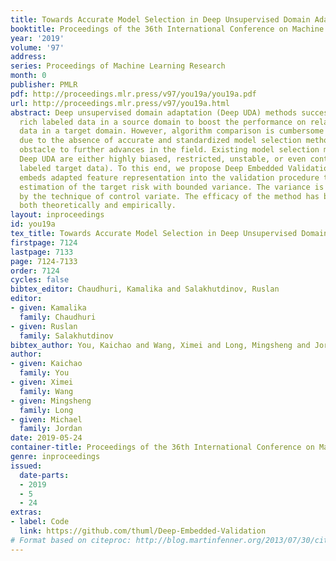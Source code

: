 ```yaml
---
title: Towards Accurate Model Selection in Deep Unsupervised Domain Adaptation
booktitle: Proceedings of the 36th International Conference on Machine Learning
year: '2019'
volume: '97'
address: 
series: Proceedings of Machine Learning Research
month: 0
publisher: PMLR
pdf: http://proceedings.mlr.press/v97/you19a/you19a.pdf
url: http://proceedings.mlr.press/v97/you19a.html
abstract: Deep unsupervised domain adaptation (Deep UDA) methods successfully leverage
  rich labeled data in a source domain to boost the performance on related but unlabeled
  data in a target domain. However, algorithm comparison is cumbersome in Deep UDA
  due to the absence of accurate and standardized model selection method, posing an
  obstacle to further advances in the field. Existing model selection methods for
  Deep UDA are either highly biased, restricted, unstable, or even controversial (requiring
  labeled target data). To this end, we propose Deep Embedded Validation (DEV), which
  embeds adapted feature representation into the validation procedure to obtain unbiased
  estimation of the target risk with bounded variance. The variance is further reduced
  by the technique of control variate. The efficacy of the method has been justified
  both theoretically and empirically.
layout: inproceedings
id: you19a
tex_title: Towards Accurate Model Selection in Deep Unsupervised Domain Adaptation
firstpage: 7124
lastpage: 7133
page: 7124-7133
order: 7124
cycles: false
bibtex_editor: Chaudhuri, Kamalika and Salakhutdinov, Ruslan
editor:
- given: Kamalika
  family: Chaudhuri
- given: Ruslan
  family: Salakhutdinov
bibtex_author: You, Kaichao and Wang, Ximei and Long, Mingsheng and Jordan, Michael
author:
- given: Kaichao
  family: You
- given: Ximei
  family: Wang
- given: Mingsheng
  family: Long
- given: Michael
  family: Jordan
date: 2019-05-24
container-title: Proceedings of the 36th International Conference on Machine Learning
genre: inproceedings
issued:
  date-parts:
  - 2019
  - 5
  - 24
extras:
- label: Code
  link: https://github.com/thuml/Deep-Embedded-Validation
# Format based on citeproc: http://blog.martinfenner.org/2013/07/30/citeproc-yaml-for-bibliographies/
---
```

